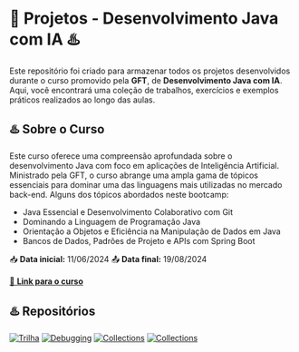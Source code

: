 # 🤖 Projetos - Desenvolvimento Java com IA ♨️

Este repositório foi criado para armazenar todos os projetos desenvolvidos durante o curso promovido pela **GFT**, de **Desenvolvimento Java com IA**. Aqui, você encontrará uma coleção de trabalhos, exercícios e exemplos práticos realizados ao longo das aulas.

## ♨️ Sobre o Curso
Este curso oferece uma compreensão aprofundada sobre o desenvolvimento Java com foco em aplicações de Inteligência Artificial. Ministrado pela GFT, o curso abrange uma ampla gama de tópicos essenciais para dominar uma das linguagens mais utilizadas no mercado back-end. Alguns dos tópicos abordados neste bootcamp:

* Java Essencial e Desenvolvimento Colaborativo com Git
* Dominando a Linguagem de Programação Java
* Orientação a Objetos e Eficiência na Manipulação de Dados em Java
* Bancos de Dados, Padrões de Projeto e APIs com Spring Boot

📥 **Data inicial:** 11/06/2024
📤 **Data final:** 19/08/2024

[🔗 **Link para o curso**](https://web.dio.me/track/coding-future-gft-desenvolvimento-java-com-ia)
ㅤ

## ♨️ Repositórios
[![Trilha](https://img.shields.io/badge/Trilha-Java%20B%C3%A1sico-f89820?labelColor=1FBED6&style=flat&logo=java&logoColor=white&link=https://github.com/digitalinnovationone/trilha-java-basico/tree/main)](https://github.com/digitalinnovationone/trilha-java-basico/tree/main)
[![Debugging](https://img.shields.io/badge/Debugging-Java-f89820?labelColor=1FBED6&style=flat&logo=java&logoColor=white&link=https://github.com/cami-la/debugging-java)](https://github.com/cami-la/debugging-java)
[![Collections](https://img.shields.io/badge/Collections-Java-f89820?labelColor=1FBED6&style=flat&logo=java&logoColor=white&link=https://github.com/cami-la/collections-java-api-2023)](https://github.com/cami-la/collections-java-api-2023)
[![Collections](https://img.shields.io/badge/Stream-API-f89820?labelColor=1FBED6&style=flat&logo=java&logoColor=white&link=https://github.com/digitalinnovationone/ganhando_produtividade_com_Stream_API_Java)](https://github.com/digitalinnovationone/ganhando_produtividade_com_Stream_API_Java)


